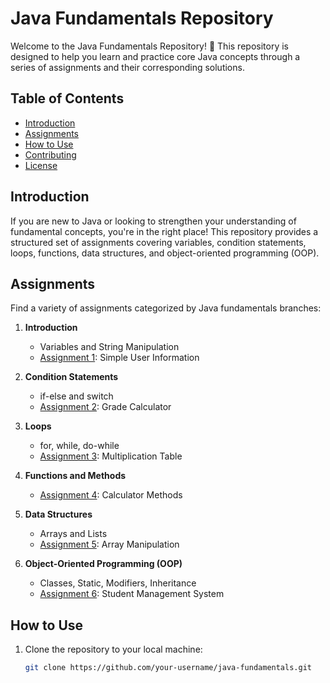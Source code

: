 # Java Fundamentals Repository

Welcome to the Java Fundamentals Repository! 🚀 This repository is designed to help you learn and practice core Java concepts through a series of assignments and their corresponding solutions.

## Table of Contents

- [Introduction](#introduction)
- [Assignments](#assignments)
- [How to Use](#how-to-use)
- [Contributing](#contributing)
- [License](#license)

## Introduction

If you are new to Java or looking to strengthen your understanding of fundamental concepts, you're in the right place! This repository provides a structured set of assignments covering variables, condition statements, loops, functions, data structures, and object-oriented programming (OOP).

## Assignments

Find a variety of assignments categorized by Java fundamentals branches:

1. **Introduction**
   - Variables and String Manipulation
   - [Assignment 1](./assignments/introduction/assignment1.md): Simple User Information

2. **Condition Statements**
   - if-else and switch
   - [Assignment 2](./assignments/condition_statements/assignment2.md): Grade Calculator

3. **Loops**
   - for, while, do-while
   - [Assignment 3](./assignments/loops/assignment3.md): Multiplication Table

4. **Functions and Methods**
   - [Assignment 4](./assignments/functions_and_methods/assignment4.md): Calculator Methods

5. **Data Structures**
   - Arrays and Lists
   - [Assignment 5](./assignments/data_structures/assignment5.md): Array Manipulation

6. **Object-Oriented Programming (OOP)**
   - Classes, Static, Modifiers, Inheritance
   - [Assignment 6](./assignments/oop/assignment6.md): Student Management System

## How to Use

1. Clone the repository to your local machine:

   ```bash
   git clone https://github.com/your-username/java-fundamentals.git
